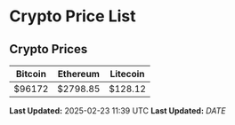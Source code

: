 # Crypto Price List

## Crypto Prices
| Bitcoin | Ethereum | Litecoin |
| ------- | -------- | -------- |
| $96172 | $2798.85 | $128.12 |
**Last Updated:** 2025-02-23 11:39 UTC
**Last Updated:** $DATE$
